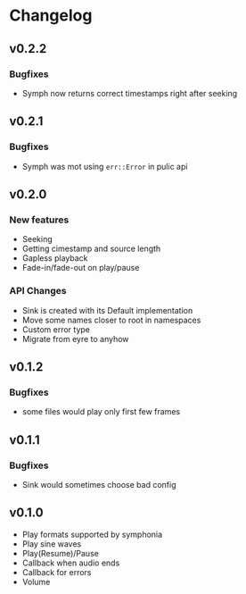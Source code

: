 # Changelog

## v0.2.2
### Bugfixes
- Symph now returns correct timestamps right after seeking

## v0.2.1
### Bugfixes
- Symph was mot using `err::Error` in pulic api

## v0.2.0
### New features
- Seeking
- Getting cimestamp and source length
- Gapless playback
- Fade-in/fade-out on play/pause

### API Changes
- Sink is created with its Default implementation
- Move some names closer to root in namespaces
- Custom error type
- Migrate from eyre to anyhow

## v0.1.2
### Bugfixes
- some files would play only first few frames

## v0.1.1
### Bugfixes
- Sink would sometimes choose bad config

## v0.1.0
- Play formats supported by symphonia
- Play sine waves
- Play(Resume)/Pause
- Callback when audio ends
- Callback for errors
- Volume
